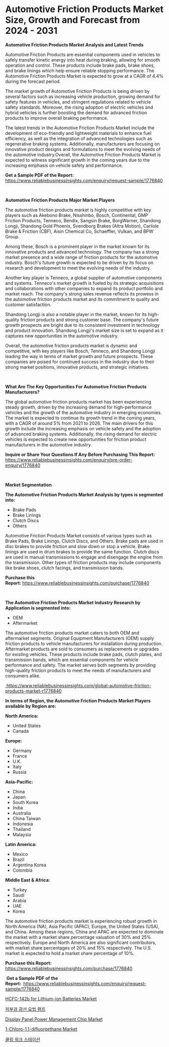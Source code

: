 <p><h1>Automotive Friction Products Market Size, Growth and Forecast from 2024 - 2031</h1></p><p><strong>Automotive Friction Products Market Analysis and Latest Trends</strong></p>
<p><p>Automotive Friction Products are essential components used in vehicles to safely transfer kinetic energy into heat during braking, allowing for smooth operation and control. These products include brake pads, brake shoes, and brake linings which help ensure reliable stopping performance. The Automotive Friction Products Market is expected to grow at a CAGR of 4.4% during the forecast period.</p><p>The market growth of Automotive Friction Products is being driven by several factors such as increasing vehicle production, growing demand for safety features in vehicles, and stringent regulations related to vehicle safety standards. Moreover, the rising adoption of electric vehicles and hybrid vehicles is further boosting the demand for advanced friction products to improve overall braking performance.</p><p>The latest trends in the Automotive Friction Products Market include the development of eco-friendly and lightweight materials to enhance fuel efficiency, as well as the integration of advanced technologies such as regenerative braking systems. Additionally, manufacturers are focusing on innovative product designs and formulations to meet the evolving needs of the automotive industry.Overall, the Automotive Friction Products Market is expected to witness significant growth in the coming years due to the increasing emphasis on vehicle safety and performance.</p></p>
<p><strong>Get a Sample PDF of the Report:&nbsp;</strong> <a href="https://www.reliablebusinessinsights.com/enquiry/request-sample/1776840">https://www.reliablebusinessinsights.com/enquiry/request-sample/1776840</a></p>
<p>&nbsp;</p>
<p><strong>Automotive Friction Products Major Market Players</strong></p>
<p><p>The automotive friction products market is highly competitive with key players such as Akebono Brake, Nisshinbo, Bosch, Continental, GMP Friction Products, Tenneco, Bendix, Sangsin Brake, BorgWarner, Shandong Longji, Shandong Gold Phoenix, Svendborg Brakes (Altra Motion), Carlisle Brake & Friction (CBF), Aisin Chemical Co, Schaeffler, Vulkan, and BPW Group.</p><p>Among these, Bosch is a prominent player in the market known for its innovative products and advanced technology. The company has a strong market presence and a wide range of friction products for the automotive industry. Bosch's future growth is expected to be driven by its focus on research and development to meet the evolving needs of the industry.</p><p>Another key player is Tenneco, a global supplier of automotive components and systems. Tenneco's market growth is fueled by its strategic acquisitions and collaborations with other companies to expand its product portfolio and market reach. The company's strong sales revenue reflects its prowess in the automotive friction products market and its commitment to quality and customer satisfaction.</p><p>Shandong Longji is also a notable player in the market, known for its high-quality friction products and strong customer base. The company's future growth prospects are bright due to its consistent investment in technology and product innovation. Shandong Longji's market size is set to expand as it captures new opportunities in the automotive industry.</p><p>Overall, the automotive friction products market is dynamic and competitive, with key players like Bosch, Tenneco, and Shandong Longji leading the way in terms of market growth and future prospects. These companies are poised for continued success in the industry due to their strong market positions, innovative products, and strategic initiatives.</p></p>
<p>&nbsp;</p>
<p><strong>What Are The Key Opportunities For Automotive Friction Products Manufacturers?</strong></p>
<p><p>The global automotive friction products market has been experiencing steady growth, driven by the increasing demand for high-performance vehicles and the growth of the automotive industry in emerging economies. The market is expected to continue its growth trend in the coming years, with a CAGR of around 5% from 2021 to 2026. The main drivers for this growth include the increasing emphasis on vehicle safety and the adoption of advanced braking systems. Additionally, the rising demand for electric vehicles is expected to create new opportunities for friction product manufacturers in the automotive industry.</p></p>
<p><strong>Inquire or Share Your Questions If Any Before Purchasing This Report:</strong> <a href="https://www.reliablebusinessinsights.com/enquiry/pre-order-enquiry/1776840">https://www.reliablebusinessinsights.com/enquiry/pre-order-enquiry/1776840</a></p>
<p>&nbsp;</p>
<p><strong>Market Segmentation</strong></p>
<p><strong>The Automotive Friction Products Market Analysis by types is segmented into:</strong></p>
<p><ul><li>Brake Pads</li><li>Brake Linings</li><li>Clutch Discs</li><li>Others</li></ul></p>
<p><p>Automotive Friction Products Market consists of various types such as Brake Pads, Brake Linings, Clutch Discs, and Others. Brake pads are used in disc brakes to provide friction and slow down or stop a vehicle. Brake linings are used in drum brakes to provide the same function. Clutch discs are used in manual transmissions to engage and disengage the engine from the transmission. Other types of friction products may include components like brake shoes, clutch facings, and transmission bands.</p></p>
<p><strong>Purchase this Report:&nbsp;</strong><a href="https://www.reliablebusinessinsights.com/purchase/1776840">https://www.reliablebusinessinsights.com/purchase/1776840</a></p>
<p>&nbsp;</p>
<p><strong>The Automotive Friction Products Market Industry Research by Application is segmented into:</strong></p>
<p><ul><li>OEM</li><li>Aftermarket</li></ul></p>
<p><p>The automotive friction products market caters to both OEM and aftermarket segments. Original Equipment Manufacturers (OEM) supply friction products to vehicle manufacturers for installation during production. Aftermarket products are sold to consumers as replacements or upgrades for existing vehicles. These products include brake pads, clutch plates, and transmission bands, which are essential components for vehicle performance and safety. The market serves both segments by providing high-quality friction products to meet the needs of manufacturers and consumers alike.</p></p>
<p><a href="https://www.reliablebusinessinsights.com/global-automotive-friction-products-market-r1776840">&nbsp;https://www.reliablebusinessinsights.com/global-automotive-friction-products-market-r1776840</a></p>
<p><strong>In terms of Region, the Automotive Friction Products Market Players available by Region are:</strong></p>
<p>
    <p> <strong> North America: </strong>
        <ul>
            <li>United States</li>
            <li>Canada</li>
        </ul>
        </p> 
    <p> <strong> Europe: </strong>
        <ul>
            <li>Germany</li>
            <li>France</li>
            <li>U.K.</li>
            <li>Italy</li>
            <li>Russia</li>
        </ul>
        </p> 
    <p> <strong> Asia-Pacific: </strong>
        <ul>
            <li>China</li>
            <li>Japan</li>
            <li>South Korea</li>
            <li>India</li>
            <li>Australia</li>
            <li>China Taiwan</li>
            <li>Indonesia</li>
            <li>Thailand</li>
            <li>Malaysia</li>
        </ul>
        </p> 
    <p> <strong> Latin America: </strong>
        <ul>
            <li>Mexico</li>
            <li>Brazil</li>
            <li>Argentina Korea</li>
            <li>Colombia</li>
        </ul>
        </p> 
    <p> <strong> Middle East & Africa: </strong>
        <ul>
            <li>Turkey</li>
            <li>Saudi</li>
            <li>Arabia</li>
            <li>UAE</li>
            <li>Korea</li>
        </ul>
    </p>
    </p>
<p><p>The automotive friction products market is experiencing robust growth in North America (NA), Asia Pacific (APAC), Europe, the United States (USA), and China. Among these regions, China and APAC are expected to dominate the market with a market share percentage valuation of 30% and 25% respectively. Europe and North America are also significant contributors, with market share percentages of 20% and 15% respectively. The U.S. market is expected to hold a market share percentage of 10%.</p></p>
<p><strong>Purchase this Report: </strong><a href="https://www.reliablebusinessinsights.com/purchase/1776840">https://www.reliablebusinessinsights.com/purchase/1776840</a></p>
<p>&nbsp;<strong>Get a Sample PDF of the Report:&nbsp;&nbsp;</strong><a href="https://www.reliablebusinessinsights.com/enquiry/request-sample/1776840">https://www.reliablebusinessinsights.com/enquiry/request-sample/1776840</a></p>
<p><strong></strong></p>
<p><p><a href="https://github.com/Airanohannonzb68e5pb53oc1/Market-Research-Report-List-2/blob/main/hcfc-142b-for-lithium-ion-batteries-market.md">HCFC-142b for Lithium-ion Batteries Market</a></p><p><a href="https://medium.com/@hilmi-2a/%ED%94%BC%EB%B6%80%EA%B3%BC-%EA%B4%91%EC%9A%94%EB%B2%95-%EB%9E%A8%ED%94%84-%EC%8B%9C%EC%9E%A5-%EC%A1%B0%EC%82%AC-%EB%B3%B4%EA%B3%A0%EC%84%9C-%EA%B7%B8-%EC%97%AD%EC%82%AC-%EB%B0%8F-2024%EB%85%84%EB%B6%80%ED%84%B0-2031%EB%85%84%EA%B9%8C%EC%A7%80%EC%9D%98-%EC%A0%84%EB%A7%9D-f143f6e4ff82">피부과 광선 요법 램프</a></p><p><a href="https://issuu.com/reportprime-2/docs/display-panel-power-management-chip-market-size-20">Display Panel Power Management Chip Market</a></p><p><a href="https://github.com/fiixsa/Market-Research-Report-List-3/blob/main/1-chloro-11-difluoroethane-market.md">1-Chloro-1,1-difluoroethane Market</a></p><p><a href="https://medium.com/@lowellleke20231/%EB%83%89%EA%B0%81-%EC%9E%91%EC%97%85%EB%8C%80-%EC%8B%9C%EC%9E%A5-%EC%8B%9C%EC%9E%A5-%EC%A0%90%EC%9C%A0%EC%9C%A8-%EC%8B%9C%EC%9E%A5-%EB%8F%99%ED%96%A5-%EB%B0%8F-%EB%AF%B8%EB%9E%98-%EC%84%B1%EC%9E%A5-%ED%83%90%EC%83%89-9d6bab1d04a5">쿨링 워크 스테이션</a></p></p>